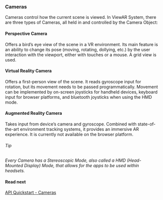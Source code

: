 ### Cameras
Cameras control how the current scene is viewed. In ViewAR System, there are three types of Cameras, all held in and controlled by the Camera Object:

#### Perspective Camera
Offers a bird’s eye view of the scene in a VR environment. Its main feature is an ability to change its pose (moving, rotating, dollying, etc.) by the user interaction with the viewport, either with touches or a mouse. A grid view is used.

#### Virtual Reality Camera
Offers a first-person view of the scene. It reads gyroscope input for rotation, but its movement needs to be passed programmatically. Movement can be implemented by on-screen joysticks for handheld devices, keyboard input for browser platforms, and bluetooth joysticks when using the HMD mode.

#### Augmented Reality Camera
Takes input from device’s camera and gyroscope. Combined with state-of-the-art environment tracking systems, it provides an immersive AR experience. It is currently not available on the browser platform.

###### Tip
_Every Camera has a Stereoscopic Mode, also called a HMD (Head-Mounted Display) Mode, that allows for the apps to be used within headsets._

#### Read next
[API Quickstart - Cameras](sdk/sdk--api-quickstart/sdk--api-quickstart--cameras.md)
